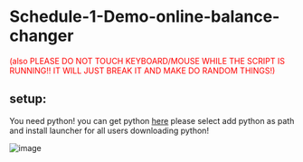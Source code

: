 # Schedule-1-Demo-online-balance-changer
<span style="color:red">(also PLEASE DO NOT TOUCH KEYBOARD/MOUSE WHILE THE SCRIPT IS RUNNING!! IT WILL JUST BREAK IT AND MAKE DO RANDOM THINGS!)</span>
## setup:

You need python! you can get python [here](https://www.python.org/)
please select add python as path and install launcher for all users downloading python!


![image](https://github.com/user-attachments/assets/bcb654c0-e082-49e3-8526-0da6a38ac6c5)
